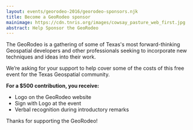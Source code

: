 ```yaml
---
layout: events/georodeo-2016/georodeo-sponsors.njk
title: Become a GeoRodeo sponsor
mainimage: https://cdn.tnris.org/images/cowsay_pasture_web_first.jpg
abstract: Help Sponsor the GeoRodeo
---
```


The GeoRodeo is a gathering of some of Texas's most forward-thinking Geospatial developers and other professionals seeking to incorporate new techniques and ideas into their work.

We’re asking for your support to help cover some of the costs of this free event for the Texas Geospatial community. 

**For a $500 contribution, you receive:**
- Logo on the GeoRodeo website
- Sign with Logo at the event
- Verbal recognition during introductory remarks

Thanks for supporting the GeoRodeo!


